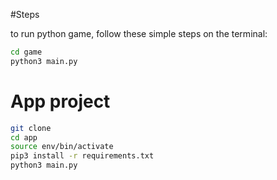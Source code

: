 #Steps

to run python game, follow these simple steps on the terminal:

``` sh
cd game
python3 main.py
```

# App project

 ``` sh
git clone
cd app
source env/bin/activate
pip3 install -r requirements.txt
python3 main.py
```